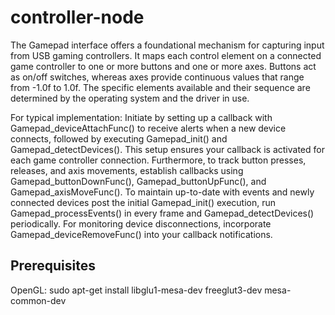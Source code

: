 # controller-node

The Gamepad interface offers a foundational mechanism for capturing input from USB gaming controllers. It maps each control element on a connected game controller to one or more buttons and one or more axes. Buttons act as on/off switches, whereas axes provide continuous values that range from -1.0f to 1.0f. The specific elements available and their sequence are determined by the operating system and the driver in use.

For typical implementation: Initiate by setting up a callback with Gamepad_deviceAttachFunc() to receive alerts when a new device connects, followed by executing Gamepad_init() and Gamepad_detectDevices(). This setup ensures your callback is activated for each game controller connection. Furthermore, to track button presses, releases, and axis movements, establish callbacks using Gamepad_buttonDownFunc(), Gamepad_buttonUpFunc(), and Gamepad_axisMoveFunc(). To maintain up-to-date with events and newly connected devices post the initial Gamepad_init() execution, run Gamepad_processEvents() in every frame and Gamepad_detectDevices() periodically. For monitoring device disconnections, incorporate Gamepad_deviceRemoveFunc() into your callback notifications.

## Prerequisites

OpenGL: sudo apt-get install libglu1-mesa-dev freeglut3-dev mesa-common-dev